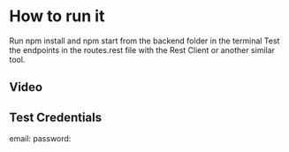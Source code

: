 # How to run it

Run npm install and npm start from the backend folder in the terminal
Test the endpoints in the routes.rest file with the Rest Client or another similar tool.

## Video

## Test Credentials
email: 
password: 
